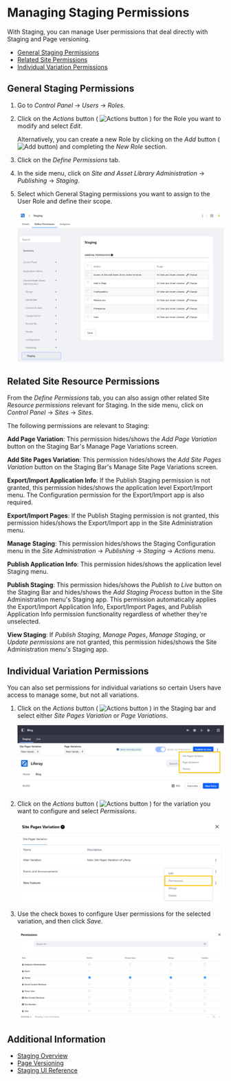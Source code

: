 # Managing Staging Permissions

With Staging, you can manage User permissions that deal directly with Staging and Page versioning.

* [General Staging Permissions](#general-staging-permissions)
* [Related Site Permissions](#related-site-permissions)
* [Individual Variation Permissions](#individual-variation-permissions)

## General Staging Permissions

1. Go to *Control Panel* &rarr; *Users* &rarr; *Roles*.

1. Click on the *Actions* button ( ![Actions button](./../../images/icon-actions.png) ) for the Role you want to modify and select *Edit*.

   Alternatively, you can create a new Role by clicking on the *Add* button (![Add button](./../../images/icon-add.png)) and completing the *New Role* section.

1. Click on the *Define Permissions* tab.

1. In the side menu, click on *Site and Asset Library Administration* &rarr; *Publishing* &rarr; *Staging*.

1. Select which General Staging permissions you want to assign to the User Role and define their scope.

   ![Assign the desired Staging permissions and define their scope](./managing-staging-permissions/images/04.png)

## Related Site Resource Permissions

From the *Define Permissions* tab, you can also assign other related Site *Resource permissions* relevant for Staging. In the side menu, click on *Control Panel* &rarr; *Sites* &rarr; *Sites*.

The following permissions are relevant to Staging:

**Add Page Variation**: This permission hides/shows the *Add Page Variation* button on the Staging Bar's Manage Page Variations screen.

**Add Site Pages Variation**: This permission hides/shows the *Add Site Pages Variation* button on the Staging Bar's Manage Site Page Variations screen.

**Export/Import Application Info**: If the Publish Staging permission is not granted, this permission hides/shows the application level Export/Import menu. The Configuration permission for the Export/Import app is also required.

**Export/Import Pages**: If the Publish Staging permission is not granted, this permission hides/shows the Export/Import app in the Site Administration menu.

**Manage Staging**: This permission hides/shows the Staging Configuration menu in the *Site Administration* &rarr; *Publishing* &rarr; *Staging* &rarr; *Actions* menu.

**Publish Application Info**: This permission hides/shows the application level Staging menu.

**Publish Staging**: This permission hides/shows the *Publish to Live* button on the Staging Bar and hides/shows the *Add Staging Process* button in the Site Administration menu's Staging app. This permission automatically applies the Export/Import Application Info, Export/Import Pages, and Publish Application Info permission functionality regardless of whether they're unselected.

**View Staging**: If *Publish Staging*, *Manage Pages*, *Manage Staging*, or *Update permissions* are not granted, this permission hides/shows the Site Administration menu's Staging app.

## Individual Variation Permissions

You can also set permissions for individual variations so certain Users have access to manage some, but not all variations.

1. Click on the *Actions* button ( ![Actions button](./../../images/icon-actions.png) ) in the Staging bar and select either *Site Pages Variation* or *Page Variations*.

   ![Click on the Actions button in the Staging bar and select the variation type you want to configure.](./managing-staging-permissions/images/01.png)

1. Click on the *Actions* button ( ![Actions button](./../../images/icon-actions.png) ) for the variation you want to configure and select *Permissions*.

   ![Select Permissions.](./managing-staging-permissions/images/02.png)

1. Use the check boxes to configure User permissions for the selected variation, and then click *Save*.

   ![Use the check boxes to configure User permissions for the selected variation.](./managing-staging-permissions/images/03.png)

## Additional Information

* [Staging Overview](./staging-overview.md)
* [Page Versioning](./page-versioning.md)
* [Staging UI Reference](./staging-ui-reference.md)
